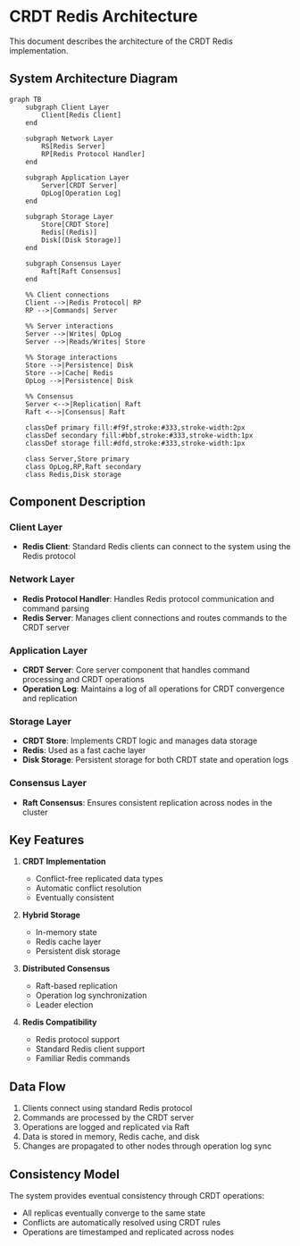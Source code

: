 # CRDT Redis Architecture

This document describes the architecture of the CRDT Redis implementation.

## System Architecture Diagram

```mermaid
graph TB
    subgraph Client Layer
        Client[Redis Client]
    end

    subgraph Network Layer
        RS[Redis Server]
        RP[Redis Protocol Handler]
    end

    subgraph Application Layer
        Server[CRDT Server]
        OpLog[Operation Log]
    end

    subgraph Storage Layer
        Store[CRDT Store]
        Redis[(Redis)]
        Disk[(Disk Storage)]
    end

    subgraph Consensus Layer
        Raft[Raft Consensus]
    end

    %% Client connections
    Client -->|Redis Protocol| RP
    RP -->|Commands| Server

    %% Server interactions
    Server -->|Writes| OpLog
    Server -->|Reads/Writes| Store
    
    %% Storage interactions
    Store -->|Persistence| Disk
    Store -->|Cache| Redis
    OpLog -->|Persistence| Disk

    %% Consensus
    Server <-->|Replication| Raft
    Raft <-->|Consensus| Raft

    classDef primary fill:#f9f,stroke:#333,stroke-width:2px
    classDef secondary fill:#bbf,stroke:#333,stroke-width:1px
    classDef storage fill:#dfd,stroke:#333,stroke-width:1px
    
    class Server,Store primary
    class OpLog,RP,Raft secondary
    class Redis,Disk storage
```

## Component Description

### Client Layer
- **Redis Client**: Standard Redis clients can connect to the system using the Redis protocol

### Network Layer
- **Redis Protocol Handler**: Handles Redis protocol communication and command parsing
- **Redis Server**: Manages client connections and routes commands to the CRDT server

### Application Layer
- **CRDT Server**: Core server component that handles command processing and CRDT operations
- **Operation Log**: Maintains a log of all operations for CRDT convergence and replication

### Storage Layer
- **CRDT Store**: Implements CRDT logic and manages data storage
- **Redis**: Used as a fast cache layer
- **Disk Storage**: Persistent storage for both CRDT state and operation logs

### Consensus Layer
- **Raft Consensus**: Ensures consistent replication across nodes in the cluster

## Key Features

1. **CRDT Implementation**
   - Conflict-free replicated data types
   - Automatic conflict resolution
   - Eventually consistent

2. **Hybrid Storage**
   - In-memory state
   - Redis cache layer
   - Persistent disk storage

3. **Distributed Consensus**
   - Raft-based replication
   - Operation log synchronization
   - Leader election

4. **Redis Compatibility**
   - Redis protocol support
   - Standard Redis client support
   - Familiar Redis commands

## Data Flow

1. Clients connect using standard Redis protocol
2. Commands are processed by the CRDT server
3. Operations are logged and replicated via Raft
4. Data is stored in memory, Redis cache, and disk
5. Changes are propagated to other nodes through operation log sync

## Consistency Model

The system provides eventual consistency through CRDT operations:
- All replicas eventually converge to the same state
- Conflicts are automatically resolved using CRDT rules
- Operations are timestamped and replicated across nodes
